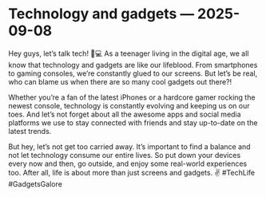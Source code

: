 # Technology and gadgets — 2025-09-08

Hey guys, let’s talk tech! 📱💻 As a teenager living in the digital age, we all know that technology and gadgets are like our lifeblood. From smartphones to gaming consoles, we’re constantly glued to our screens. But let’s be real, who can blame us when there are so many cool gadgets out there?!

Whether you’re a fan of the latest iPhones or a hardcore gamer rocking the newest console, technology is constantly evolving and keeping us on our toes. And let’s not forget about all the awesome apps and social media platforms we use to stay connected with friends and stay up-to-date on the latest trends.

But hey, let’s not get too carried away. It’s important to find a balance and not let technology consume our entire lives. So put down your devices every now and then, go outside, and enjoy some real-world experiences too. After all, life is about more than just screens and gadgets. ✌️ #TechLife #GadgetsGalore